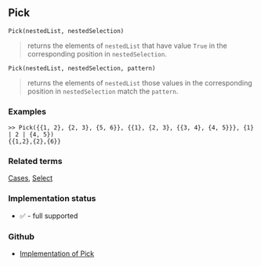 ## Pick

``` 
Pick(nestedList, nestedSelection)
```
> returns the elements of `nestedList` that have value `True` in the corresponding position in `nestedSelection`.

``` 
Pick(nestedList, nestedSelection, pattern)
```
> returns the elements of `nestedList` those values in the corresponding position in `nestedSelection` match the `pattern`.

### Examples

```
>> Pick({{1, 2}, {2, 3}, {5, 6}}, {{1}, {2, 3}, {{3, 4}, {4, 5}}}, {1} | 2 | {4, 5}) 
{{1,2},{2},{6}}
```

### Related terms 
[Cases](Cases.md), [Select](Select.md)






### Implementation status

* &#x2705; - full supported

### Github

* [Implementation of Pick](https://github.com/axkr/symja_android_library/blob/master/symja_android_library/matheclipse-core/src/main/java/org/matheclipse/core/builtin/ListFunctions.java#L4914) 
